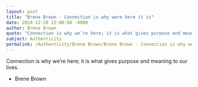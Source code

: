 ```yaml
---
layout: post
title: "Brene Brown - Connection is why were here it is"
date: 2024-12-28 12:00:00 -0000
author: Brene Brown
quote: "Connection is why we’re here; it is what gives purpose and meaning to our lives."
subject: Authenticity
permalink: /Authenticity/Brene Brown/Brene Brown - Connection is why were here it is
---
```


Connection is why we’re here; it is what gives purpose and meaning to our lives.

- Brene Brown
